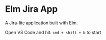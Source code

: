# Elm Jira App

A Jira-lite application built with Elm.

Open VS Code and hit: `cmd + shift + b` to start
